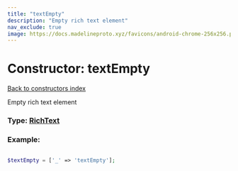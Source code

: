 ```yaml
---
title: "textEmpty"
description: "Empty rich text element"
nav_exclude: true
image: https://docs.madelineproto.xyz/favicons/android-chrome-256x256.png
---
```

# Constructor: textEmpty  
[Back to constructors index](/API_docs/constructors/index.html)



Empty rich text element




### Type: [RichText](/API_docs/types/RichText.html)


### Example:

```php

$textEmpty = ['_' => 'textEmpty'];
```  
